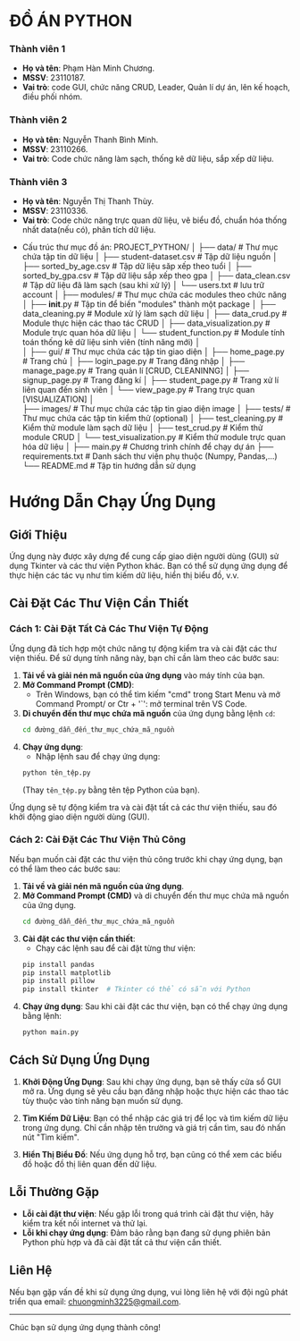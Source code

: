 # ĐỒ ÁN PYTHON 

### Thành viên 1
- **Họ và tên**: Phạm Hàn Minh Chương.
- **MSSV**: 23110187.
- **Vai trò**:  code GUI, chức năng CRUD, Leader, Quản lí dự án, lên kế hoạch, điều phối nhóm.

### Thành viên 2
- **Họ và tên**: Nguyễn Thanh Bình Minh.
- **MSSV**: 23110266.
- **Vai trò**: Code chức năng làm sạch, thống kê dữ liệu, sắp xếp dữ liệu.

### Thành viên 3
- **Họ và tên**: Nguyễn Thị Thanh Thùy.
- **MSSV**: 23110336.
- **Vai trò**: Code chức năng trực quan dữ liệu, vẽ biểu đồ, chuẩn hóa thống nhất data(nếu có), phân tích dữ liệu.

* Cấu trúc thư mục đồ án:
    PROJECT_PYTHON/
    │
    ├── data/                           # Thư mục chứa tập tin dữ liệu
    │   ├── student-dataset.csv         # Tập dữ liệu nguồn
    │   ├── sorted_by_age.csv           # Tập dữ liệu săp xếp theo tuổi
    │   ├── sorted_by_gpa.csv           # Tập dữ liệu sắp xếp theo gpa
    │   ├── data_clean.csv              # Tập dữ liệu đã làm sạch (sau khi xử lý)
    │   └── users.txt                   # lưu trữ account
    │
    ├── modules/                        # Thư mục chứa các modules theo chức năng
    │   ├── __init__.py                 # Tập tin để biến "modules" thành một package
    │   ├── data_cleaning.py            # Module xử lý làm sạch dữ liệu
    │   ├── data_crud.py                # Module thực hiện các thao tác CRUD
    │   ├── data_visualization.py       # Module trực quan hóa dữ liệu
    │   └── student_function.py         # Module tính toán thống kê dữ liệu sinh viên (tính năng mới)
    │   
    │
    ├── gui/                             # Thư mục chứa các tập tin giao diện 
    │   ├── home_page.py                 # Trang chủ
    │   ├── login_page.py                # Trang đăng nhập
    │   ├── manage_page.py               # Trang quản lí [CRUD, CLEANINNG]
    │   ├── signup_page.py               # Trang đăng kí
    │   ├── student_page.py              # Trang xử lí liên quan đến sinh viên
    │   └── view_page.py                 # Trang trực quan [VISUALIZATION]
    │   
    ├── images/                         # Thư mục chứa các tập tin giao diện image
    │
    ├── tests/                          # Thư mục chứa các tập tin kiểm thử (optional)
    │   ├── test_cleaning.py            # Kiểm thử module làm sạch dữ liệu
    │   ├── test_crud.py                # Kiểm thử module CRUD
    │   └── test_visualization.py       # Kiểm thử module trực quan hóa dữ liệu
    │
    ├── main.py                         # Chương trình chính để chạy dự án
    ├── requirements.txt                # Danh sách thư viện phụ thuộc (Numpy, Pandas,...)
    └── README.md                       # Tập tin hướng dẫn sử dụng


# Hướng Dẫn Chạy Ứng Dụng

## Giới Thiệu

Ứng dụng này được xây dựng để cung cấp giao diện người dùng (GUI) sử dụng Tkinter và các thư viện Python khác. Bạn có thể sử dụng ứng dụng để thực hiện các tác vụ như tìm kiếm dữ liệu, hiển thị biểu đồ, v.v.

## Cài Đặt Các Thư Viện Cần Thiết

### Cách 1: Cài Đặt Tất Cả Các Thư Viện Tự Động

Ứng dụng đã tích hợp một chức năng tự động kiểm tra và cài đặt các thư viện thiếu. Để sử dụng tính năng này, bạn chỉ cần làm theo các bước sau:

1. **Tải về và giải nén mã nguồn của ứng dụng** vào máy tính của bạn.
2. **Mở Command Prompt (CMD)**:
    - Trên Windows, bạn có thể tìm kiếm "cmd" trong Start Menu và mở Command Prompt/ or Ctr + '`': mở terminal trên VS Code.
3. **Di chuyển đến thư mục chứa mã nguồn** của ứng dụng bằng lệnh `cd`:
    ```bash
    cd đường_dẫn_đến_thư_mục_chứa_mã_nguồn
    ```
4. **Chạy ứng dụng**:
    - Nhập lệnh sau để chạy ứng dụng:
    ```bash
    python tên_tệp.py
    ```
    (Thay `tên_tệp.py` bằng tên tệp Python của bạn).

Ứng dụng sẽ tự động kiểm tra và cài đặt tất cả các thư viện thiếu, sau đó khởi động giao diện người dùng (GUI).

### Cách 2: Cài Đặt Các Thư Viện Thủ Công

Nếu bạn muốn cài đặt các thư viện thủ công trước khi chạy ứng dụng, bạn có thể làm theo các bước sau:

1. **Tải về và giải nén mã nguồn của ứng dụng**.
2. **Mở Command Prompt (CMD)** và di chuyển đến thư mục chứa mã nguồn của ứng dụng.
    ```bash
    cd đường_dẫn_đến_thư_mục_chứa_mã_nguồn
    ```
3. **Cài đặt các thư viện cần thiết**:
    - Chạy các lệnh sau để cài đặt từng thư viện:
    ```bash
    pip install pandas
    pip install matplotlib
    pip install pillow
    pip install tkinter  # Tkinter có thể có sẵn với Python
    ```
4. **Chạy ứng dụng**:
    Sau khi cài đặt các thư viện, bạn có thể chạy ứng dụng bằng lệnh:
    ```bash
    python main.py
    ```

## Cách Sử Dụng Ứng Dụng

1. **Khởi Động Ứng Dụng**: Sau khi chạy ứng dụng, bạn sẽ thấy cửa sổ GUI mở ra. Ứng dụng sẽ yêu cầu bạn đăng nhập hoặc thực hiện các thao tác tùy thuộc vào tính năng bạn muốn sử dụng.
   
2. **Tìm Kiếm Dữ Liệu**: Bạn có thể nhập các giá trị để lọc và tìm kiếm dữ liệu trong ứng dụng. Chỉ cần nhập tên trường và giá trị cần tìm, sau đó nhấn nút "Tìm kiếm".

3. **Hiển Thị Biểu Đồ**: Nếu ứng dụng hỗ trợ, bạn cũng có thể xem các biểu đồ hoặc đồ thị liên quan đến dữ liệu.

## Lỗi Thường Gặp

- **Lỗi cài đặt thư viện**: Nếu gặp lỗi trong quá trình cài đặt thư viện, hãy kiểm tra kết nối internet và thử lại.
- **Lỗi khi chạy ứng dụng**: Đảm bảo rằng bạn đang sử dụng phiên bản Python phù hợp và đã cài đặt tất cả thư viện cần thiết.

## Liên Hệ

Nếu bạn gặp vấn đề khi sử dụng ứng dụng, vui lòng liên hệ với đội ngũ phát triển qua email: [chuongminh3225@gmail.com](mailto:chuongminh3225@gmail.com).


---

Chúc bạn sử dụng ứng dụng thành công!

    